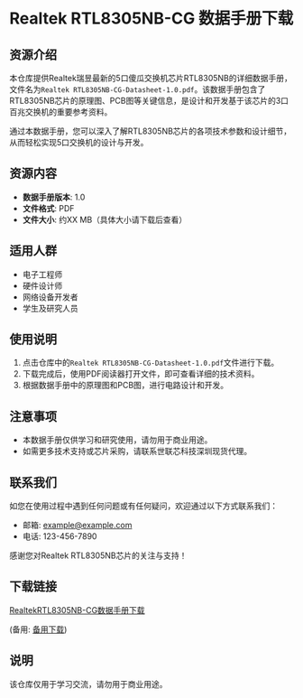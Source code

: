 # Realtek RTL8305NB-CG 数据手册下载

## 资源介绍

本仓库提供Realtek瑞昱最新的5口傻瓜交换机芯片RTL8305NB的详细数据手册，文件名为`Realtek RTL8305NB-CG-Datasheet-1.0.pdf`。该数据手册包含了RTL8305NB芯片的原理图、PCB图等关键信息，是设计和开发基于该芯片的3口百兆交换机的重要参考资料。

通过本数据手册，您可以深入了解RTL8305NB芯片的各项技术参数和设计细节，从而轻松实现5口交换机的设计与开发。

## 资源内容

- **数据手册版本**: 1.0
- **文件格式**: PDF
- **文件大小**: 约XX MB（具体大小请下载后查看）

## 适用人群

- 电子工程师
- 硬件设计师
- 网络设备开发者
- 学生及研究人员

## 使用说明

1. 点击仓库中的`Realtek RTL8305NB-CG-Datasheet-1.0.pdf`文件进行下载。
2. 下载完成后，使用PDF阅读器打开文件，即可查看详细的技术资料。
3. 根据数据手册中的原理图和PCB图，进行电路设计和开发。

## 注意事项

- 本数据手册仅供学习和研究使用，请勿用于商业用途。
- 如需更多技术支持或芯片采购，请联系世联芯科技深圳现货代理。

## 联系我们

如您在使用过程中遇到任何问题或有任何疑问，欢迎通过以下方式联系我们：

- 邮箱: example@example.com
- 电话: 123-456-7890

感谢您对Realtek RTL8305NB芯片的关注与支持！

## 下载链接
[RealtekRTL8305NB-CG数据手册下载](https://pan.quark.cn/s/737c1fa6ac08) 

(备用: [备用下载](https://pan.baidu.com/s/1cIi94WlNw2mGETxFHMdj4w?pwd=1234))

## 说明

该仓库仅用于学习交流，请勿用于商业用途。
